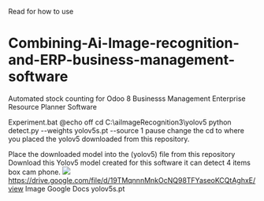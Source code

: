 Read for how to use 
# Combining-Ai-Image-recognition-and-ERP-business-management-software
Automated stock counting for Odoo 8 Businesss Management Enterprise Resource Planner Software

Experiment.bat
@echo off
cd C:\aiImageRecognition3\yolov5
python detect.py --weights yolov5s.pt --source 1
pause
change the cd to where you placed the yolov5 downloaded from this repository.

Place the downloaded model into the (yolov5) file from this repository
Download this Yolov5 model created for this software it can detect 4 items box cam phone.
![](https://i.postimg.cc/FzQdjrcs/image.png)
https://drive.google.com/file/d/19TMqnnnMnkOcNQ98TFYaseoKCQtAghxE/view
Image
Google Docs
yolov5s.pt
